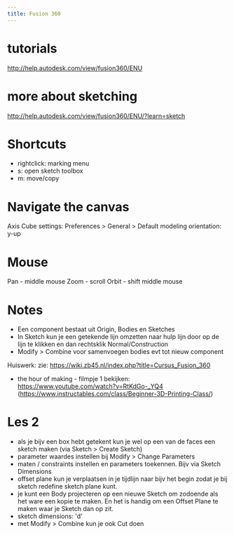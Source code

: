 ```yaml
---
title: Fusion 360
---
```


# tutorials
<http://help.autodesk.com/view/fusion360/ENU>

# more about sketching
<http://help.autodesk.com/view/fusion360/ENU/?learn=sketch>

# Shortcuts
- rightclick: marking menu
- s: open sketch toolbox
- m: move/copy


# Navigate the canvas
Axis Cube settings:
Preferences > General > Default modeling orientation: y-up

# Mouse
Pan - middle mouse
Zoom - scroll
Orbit - shift middle mouse

# Notes
* Een component bestaat uit Origin, Bodies en Sketches
*  In Sketch kun je een getekende lijn omzetten naar hulp lijn door op de lijn te klikken en dan rechtsklik Normal/Construction
* Modify > Combine voor samenvoegen bodies evt tot nieuw component

Huiswerk:
zie: https://wiki.zb45.nl/index.php?title=Cursus_Fusion_360

- the hour of making - filmpje 1 bekijken: https://www.youtube.com/watch?v=RtKdGo-_YQ4 (https://www.instructables.com/class/Beginner-3D-Printing-Class/)

# Les 2
* als je bijv een box hebt getekent kun je wel op een van de faces een sketch maken (via Sketch > Create Sketch)
* parameter waardes instellen bij Modify > Change Parameters
* maten / constraints instellen en parameters toekennen. Bijv via Sketch Dimensions
* offset plane kun je verplaatsen in je tijdlijn naar bijv het begin zodat je bij sketch redefine sketch plane kunt.
* je kunt een Body projecteren op een nieuwe Sketch om zodoende als het ware een kopie te maken. En het is handig om een Offset Plane te maken waar je Sketch dan op zit.
* sketch dimensions: 'd'
* met Modify > Combine kun je ook Cut doen


